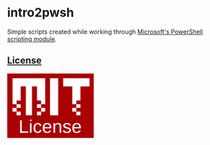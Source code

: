 # intro2pwsh

Simple scripts created while working through [Microsoft's PowerShell scripting module](https://learn.microsoft.com/en-us/training/modules/script-with-powershell/).

## [License](https://github.com/eclecticbouquet/intro2pwsh/blob/main/LICENSE)

<img src="https://raw.githubusercontent.com/eclecticbouquet/intro2pwsh/refs/heads/main/img/mit-license.png" alt="mit-license" height="150"/>